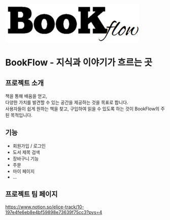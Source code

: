 ![로고](.\src\views\public\bookflow.png)

# BookFlow - 지식과 이야기가 흐르는 곳


## 프로젝트 소개
책을 통해 배움을 얻고,  
다양한 가치를 발견할 수 있는 공간을 제공하는 것을 목표로 합니다.  
사용자들이 쉽게 원하는 책을 찾고, 구입하여 읽을 수 있도록 하는 것이 BookFlow의 주된 목적입니다. 

## 기능
- 회원가입 / 로그인
- 도서 제목 검색
- 장바구니 기능
- 주문
- 마이 페이지
- ...

## 프로젝트 팀 페이지
https://www.notion.so/elice-track/10-197e4fe6eb8e4bf59898e73639f75cc3?pvs=4